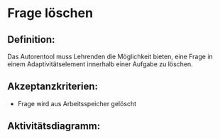 # Frage löschen

## Definition:

Das Autorentool muss Lehrenden die Möglichkeit bieten, eine Frage in einem Adaptivitätselement innerhalb einer Aufgabe
zu löschen.

## Akzeptanzkriterien:

- Frage wird aus Arbeitsspeicher gelöscht

## Aktivitätsdiagramm:


